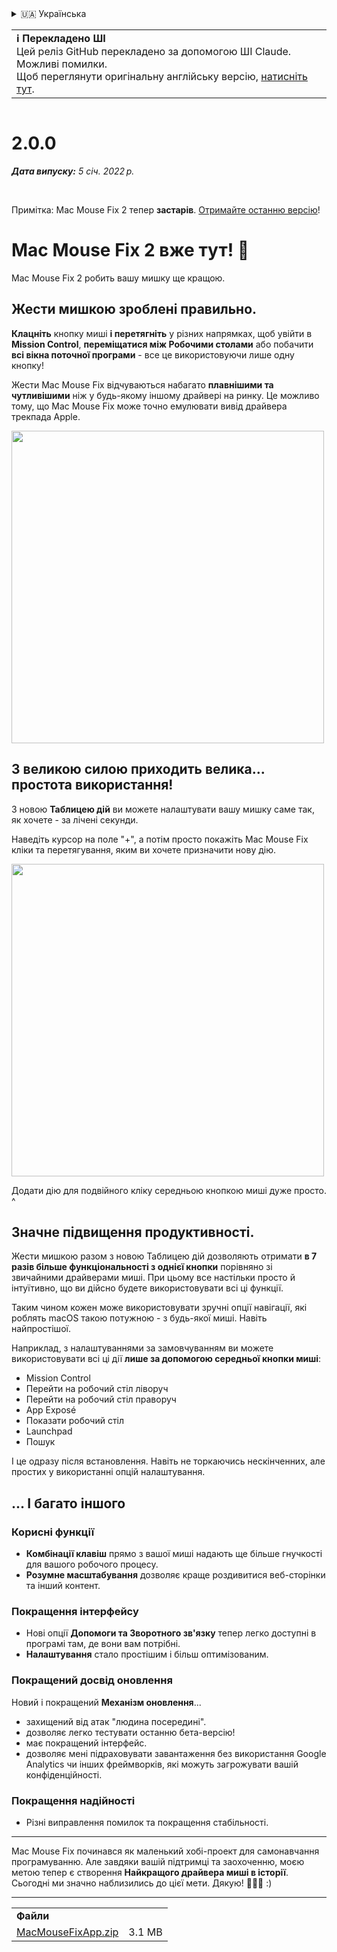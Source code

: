 <details>
<summary>🇺🇦 Українська</summary>

[🇬🇧 English (GitHub)](https://github.com/noah-nuebling/mac-mouse-fix/releases/tag/2.0.0)\
[🇦🇩 Català](https://redirect.macmousefix.com/?target=mmf-release&tag=2.0.0&locale=ca)\
[🇩🇪 Deutsch](https://redirect.macmousefix.com/?target=mmf-release&tag=2.0.0&locale=de)\
[🇪🇸 Español](https://redirect.macmousefix.com/?target=mmf-release&tag=2.0.0&locale=es)\
[🇫🇷 Français](https://redirect.macmousefix.com/?target=mmf-release&tag=2.0.0&locale=fr)\
[🇮🇩 Indonesia](https://redirect.macmousefix.com/?target=mmf-release&tag=2.0.0&locale=id)\
[🇮🇹 Italiano](https://redirect.macmousefix.com/?target=mmf-release&tag=2.0.0&locale=it)\
[🇭🇺 Magyar](https://redirect.macmousefix.com/?target=mmf-release&tag=2.0.0&locale=hu)\
[🇳🇱 Nederlands](https://redirect.macmousefix.com/?target=mmf-release&tag=2.0.0&locale=nl)\
[🇵🇱 Polski](https://redirect.macmousefix.com/?target=mmf-release&tag=2.0.0&locale=pl)\
[🇧🇷 Português (Brasil)](https://redirect.macmousefix.com/?target=mmf-release&tag=2.0.0&locale=pt-BR)\
[🇵🇹 Português (Portugal)](https://redirect.macmousefix.com/?target=mmf-release&tag=2.0.0&locale=pt-PT)\
[🇷🇴 Română](https://redirect.macmousefix.com/?target=mmf-release&tag=2.0.0&locale=ro)\
[🇸🇪 Svenska](https://redirect.macmousefix.com/?target=mmf-release&tag=2.0.0&locale=sv)\
[🇻🇳 Tiếng Việt](https://redirect.macmousefix.com/?target=mmf-release&tag=2.0.0&locale=vi)\
[🇹🇷 Türkçe](https://redirect.macmousefix.com/?target=mmf-release&tag=2.0.0&locale=tr)\
[🇨🇿 Čeština](https://redirect.macmousefix.com/?target=mmf-release&tag=2.0.0&locale=cs)\
[🇬🇷 Ελληνικά](https://redirect.macmousefix.com/?target=mmf-release&tag=2.0.0&locale=el)\
[🇷🇺 Русский](https://redirect.macmousefix.com/?target=mmf-release&tag=2.0.0&locale=ru)\
**🇺🇦 Українська**\
[🇮🇱 עברית](https://redirect.macmousefix.com/?target=mmf-release&tag=2.0.0&locale=he)\
[🇸🇦 العربية](https://redirect.macmousefix.com/?target=mmf-release&tag=2.0.0&locale=ar)\
[🇮🇳 हिन्दी](https://redirect.macmousefix.com/?target=mmf-release&tag=2.0.0&locale=hi)\
[🇹🇭 ไทย](https://redirect.macmousefix.com/?target=mmf-release&tag=2.0.0&locale=th)\
[🇨🇳 中文 (简体)](https://redirect.macmousefix.com/?target=mmf-release&tag=2.0.0&locale=zh-Hans)\
[🇨🇳 中文 (繁體)](https://redirect.macmousefix.com/?target=mmf-release&tag=2.0.0&locale=zh-Hant)\
[🇭🇰 中文（香港)](https://redirect.macmousefix.com/?target=mmf-release&tag=2.0.0&locale=zh-HK)\
[🇯🇵 日本語](https://redirect.macmousefix.com/?target=mmf-release&tag=2.0.0&locale=ja)\
[🇰🇷 한국어](https://redirect.macmousefix.com/?target=mmf-release&tag=2.0.0&locale=ko)\
[Help translate Mac Mouse Fix to different languages!](https://github.com/noah-nuebling/mac-mouse-fix/discussions/731)
</details>
<table align=><td>
<b>ℹ️ Перекладено ШІ</b><br>
Цей реліз GitHub перекладено за допомогою ШІ Claude. Можливі помилки.<br>
Щоб переглянути оригінальну англійську версію, <a href="https://github.com/noah-nuebling/mac-mouse-fix/releases/tag/2.0.0">натисніть тут</a>.
</td></table>

<table></table>

# 2.0.0
***Дата випуску:** 5 січ. 2022 р.*

<br>

Примітка: Mac Mouse Fix 2 тепер **застарів**. [Отримайте останню версію](https://github.com/noah-nuebling/mac-mouse-fix/releases)!

# Mac Mouse Fix 2 вже тут! 🎉

Mac Mouse Fix 2 робить вашу мишку ще кращою.

## Жести мишкою зроблені правильно.

**Клацніть** кнопку миші **і перетягніть** у різних напрямках, щоб увійти в **Mission Control**, **переміщатися між Робочими столами** або побачити **всі вікна поточної програми** - все це використовуючи лише одну кнопку!

Жести Mac Mouse Fix відчуваються набагато **плавнішими та чутливішими** ніж у будь-якому іншому драйвері на ринку.
Це можливо тому, що Mac Mouse Fix може точно емулювати вивід драйвера трекпада Apple.

<img width=500px src="https://user-images.githubusercontent.com/40808343/149643011-cc3311f1-af5c-453a-8206-2c6496d73d61.gif">

## З великою силою приходить велика... простота використання!

З новою **Таблицею дій** ви можете налаштувати вашу мишку саме так, як хочете - за лічені секунди.

Наведіть курсор на поле "+", а потім просто покажіть Mac Mouse Fix кліки та перетягування, яким ви хочете призначити нову дію.

<img width=500px src="https://user-images.githubusercontent.com/40808343/149642392-d0e25cf9-b49b-4398-b2e9-af2e810c8594.gif">

Додати дію для подвійного кліку середньою кнопкою миші дуже просто. ^

## Значне підвищення продуктивності.

Жести мишкою разом з новою Таблицею дій дозволяють отримати **в 7 разів більше функціональності з однієї кнопки** порівняно зі звичайними драйверами миші. При цьому все настільки просто й інтуїтивно, що ви дійсно будете використовувати всі ці функції.

Таким чином кожен може використовувати зручні опції навігації, які роблять macOS такою потужною - з будь-якої миші. Навіть найпростішої.

Наприклад, з налаштуваннями за замовчуванням ви можете використовувати всі ці дії **лише за допомогою середньої кнопки миші**:

- Mission Control
- Перейти на робочий стіл ліворуч
- Перейти на робочий стіл праворуч
- App Exposé
- Показати робочий стіл
- Launchpad
- Пошук

І це одразу після встановлення. Навіть не торкаючись нескінченних, але простих у використанні опцій налаштування.

## ... І багато іншого

### Корисні функції

- **Комбінації клавіш** прямо з вашої миші надають ще більше гнучкості для вашого робочого процесу.
- **Розумне масштабування** дозволяє краще роздивитися веб-сторінки та інший контент.

### Покращення інтерфейсу

- Нові опції **Допомоги та Зворотного зв'язку** тепер легко доступні в програмі там, де вони вам потрібні.
- **Налаштування** стало простішим і більш оптимізованим.

### Покращений досвід оновлення

Новий і покращений **Механізм оновлення**...

- захищений від атак "людина посередині".
- дозволяє легко тестувати останню бета-версію!
- має покращений інтерфейс.
- дозволяє мені підраховувати завантаження без використання Google Analytics чи інших фреймворків, які можуть загрожувати вашій конфіденційності.

### Покращення надійності

- Різні виправлення помилок та покращення стабільності.

---

Mac Mouse Fix починався як маленький хобі-проект для самонавчання програмуванню. Але завдяки вашій підтримці та заохоченню, моєю метою тепер є створення **Найкращого драйвера миші в історії**. Сьогодні ми значно наблизились до цієї мети. Дякую! 🚀🚀🚀 :)

---

<table align="start">
<tr>
    <td colspan=2>
        <b>Файли</b>
    </td>
</tr>
<tr>
    <td><a href="https://github.com/noah-nuebling/mac-mouse-fix/releases/download/2.0.0/MacMouseFixApp.zip">MacMouseFixApp.zip</a></td>
    <td>3.1 MB</td>
</tr>
</table>